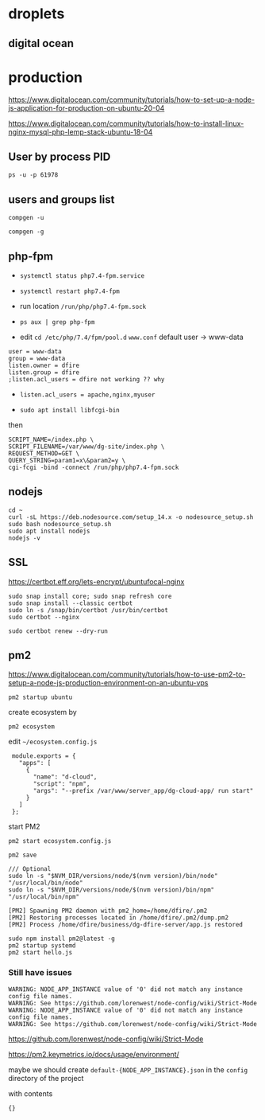 # droplets

## digital ocean


# production

<https://www.digitalocean.com/community/tutorials/how-to-set-up-a-node-js-application-for-production-on-ubuntu-20-04>

<https://www.digitalocean.com/community/tutorials/how-to-install-linux-nginx-mysql-php-lemp-stack-ubuntu-18-04>

## User by process PID

`ps -u -p 61978`

## users and groups list

`compgen -u`

`compgen -g`

## php-fpm

* `systemctl status php7.4-fpm.service`

* `systemctl restart php7.4-fpm`

* run location `/run/php/php7.4-fpm.sock`

* `ps aux | grep php-fpm`

* edit `cd /etc/php/7.4/fpm/pool.d` `www.conf` default user -> www-data

```
user = www-data
group = www-data
listen.owner = dfire
listen.group = dfire
;listen.acl_users = dfire not working ?? why
```

* `listen.acl_users = apache,nginx,myuser`

* `sudo apt install libfcgi-bin`

then 

```
SCRIPT_NAME=/index.php \
SCRIPT_FILENAME=/var/www/dg-site/index.php \
REQUEST_METHOD=GET \
QUERY_STRING=param1=x\&param2=y \
cgi-fcgi -bind -connect /run/php/php7.4-fpm.sock
```

## nodejs 
```
cd ~
curl -sL https://deb.nodesource.com/setup_14.x -o nodesource_setup.sh
sudo bash nodesource_setup.sh
sudo apt install nodejs
nodejs -v
```

## SSL

<https://certbot.eff.org/lets-encrypt/ubuntufocal-nginx>

```
sudo snap install core; sudo snap refresh core
sudo snap install --classic certbot
sudo ln -s /snap/bin/certbot /usr/bin/certbot
sudo certbot --nginx

sudo certbot renew --dry-run

```

## pm2

<https://www.digitalocean.com/community/tutorials/how-to-use-pm2-to-setup-a-node-js-production-environment-on-an-ubuntu-vps>

```
pm2 startup ubuntu
```

create ecosystem by 

```
pm2 ecosystem
```

edit `~/ecosystem.config.js`

```
 module.exports = {
   "apps": [
     {
       "name": "d-cloud",
       "script": "npm",
       "args": "--prefix /var/www/server_app/dg-cloud-app/ run start"
     }
   ]
 };
```

start PM2

```
pm2 start ecosystem.config.js
```

```
pm2 save
```

```
/// Optional
sudo ln -s "$NVM_DIR/versions/node/$(nvm version)/bin/node" "/usr/local/bin/node"
sudo ln -s "$NVM_DIR/versions/node/$(nvm version)/bin/npm" "/usr/local/bin/npm"
```

```
[PM2] Spawning PM2 daemon with pm2_home=/home/dfire/.pm2
[PM2] Restoring processes located in /home/dfire/.pm2/dump.pm2
[PM2] Process /home/dfire/business/dg-dfire-server/app.js restored
```
```
sudo npm install pm2@latest -g
pm2 startup systemd
pm2 start hello.js
```

### Still have issues

```
WARNING: NODE_APP_INSTANCE value of '0' did not match any instance config file names.
WARNING: See https://github.com/lorenwest/node-config/wiki/Strict-Mode
WARNING: NODE_APP_INSTANCE value of '0' did not match any instance config file names.
WARNING: See https://github.com/lorenwest/node-config/wiki/Strict-Mode
```

<https://github.com/lorenwest/node-config/wiki/Strict-Mode>

<https://pm2.keymetrics.io/docs/usage/environment/>

maybe we should create `default-{NODE_APP_INSTANCE}.json` in the `config` directory of the project

with contents
```
{}
```
